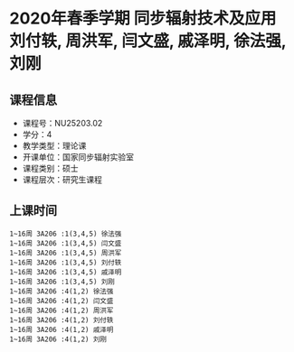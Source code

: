# 2020年春季学期 同步辐射技术及应用 刘付轶, 周洪军, 闫文盛, 戚泽明, 徐法强, 刘刚






## 课程信息

- 课程号：NU25203.02
- 学分：4
- 教学类型：理论课
- 开课单位：国家同步辐射实验室
- 课程类别：硕士
- 课程层次：研究生课程

## 上课时间

```
1~16周 3A206 :1(3,4,5) 徐法强
1~16周 3A206 :1(3,4,5) 闫文盛
1~16周 3A206 :1(3,4,5) 周洪军
1~16周 3A206 :1(3,4,5) 刘付轶
1~16周 3A206 :1(3,4,5) 戚泽明
1~16周 3A206 :1(3,4,5) 刘刚
1~16周 3A206 :4(1,2) 徐法强
1~16周 3A206 :4(1,2) 闫文盛
1~16周 3A206 :4(1,2) 周洪军
1~16周 3A206 :4(1,2) 刘付轶
1~16周 3A206 :4(1,2) 戚泽明
1~16周 3A206 :4(1,2) 刘刚
```

